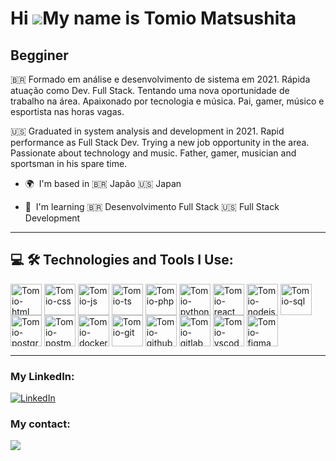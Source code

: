 Hi ![](https://user-images.githubusercontent.com/18350557/176309783-0785949b-9127-417c-8b55-ab5a4333674e.gif)My name is Tomio Matsushita
========================================================================================================================================

Begginer
--------

🇧🇷 Formado em análise e desenvolvimento de sistema em 2021. Rápida atuação como Dev. Full Stack. Tentando uma nova oportunidade de trabalho na área. Apaixonado por tecnologia e música. Pai, gamer, músico e esportista nas horas vagas. 


🇺🇸 Graduated in system analysis and development in 2021. Rapid performance as Full Stack Dev. Trying a new job opportunity in the area. Passionate about technology and music. Father, gamer, musician and sportsman in his spare time.


* 🌍  I'm based in 🇧🇷 Japão 🇺🇸 Japan

  
* 🧠  I'm learning 🇧🇷 Desenvolvimento Full Stack  🇺🇸 Full Stack Development
--------


## 💻 🛠️ Technologies and Tools I Use:

<div>
  <img align="center" alt="Tomio-html"        height="50" width="50"  src="https://cdn.jsdelivr.net/gh/devicons/devicon@latest/icons/html5/html5-plain-wordmark.svg"                 />
  <img align="center" alt="Tomio-css"         height="50" width="50"  src="https://cdn.jsdelivr.net/gh/devicons/devicon@latest/icons/css3/css3-plain-wordmark.svg"                   />
  <img align="center" alt="Tomio-js"          height="50" width="50"  src="https://cdn.jsdelivr.net/gh/devicons/devicon@latest/icons/javascript/javascript-plain.svg"                />
  <img align="center" alt="Tomio-ts"          height="50" width="50"  src="https://cdn.jsdelivr.net/gh/devicons/devicon@latest/icons/typescript/typescript-plain.svg"                />
  <img align="center" alt="Tomio-php"         height="50" width="50"  src="https://cdn.jsdelivr.net/gh/devicons/devicon@latest/icons/php/php-original.svg"                           />          
  <img align="center" alt="Tomio-python"      height="50" width="50"  src="https://cdn.jsdelivr.net/gh/devicons/devicon@latest/icons/python/python-original-wordmark.svg"            />
  <img align="center" alt="Tomio-react"       height="50" width="50"  src="https://cdn.jsdelivr.net/gh/devicons/devicon@latest/icons/react/react-original-wordmark.svg"              />      
  <img align="center" alt="Tomio-nodejs"      height="50" width="50"  src="https://cdn.jsdelivr.net/gh/devicons/devicon@latest/icons/nodejs/nodejs-original-wordmark.svg"            />
  <img align="center" alt="Tomio-sql"         height="50" width="50"  src="https://cdn.jsdelivr.net/gh/devicons/devicon@latest/icons/azuresqldatabase/azuresqldatabase-original.svg" />
  <img align="center" alt="Tomio-postgreesql" height="50" width="50"  src="https://cdn.jsdelivr.net/gh/devicons/devicon@latest/icons/postgresql/postgresql-original-wordmark.svg"    />
  <img align="center" alt="Tomio-postman"     height="50" width="50"  src="https://cdn.jsdelivr.net/gh/devicons/devicon@latest/icons/postman/postman-original.svg"                   />
  <img align="center" alt="Tomio-docker"      height="50" width="50"  src="https://cdn.jsdelivr.net/gh/devicons/devicon@latest/icons/docker/docker-original-wordmark.svg"            />
  <img align="center" alt="Tomio-git"         height="50" width="50"  src="https://cdn.jsdelivr.net/gh/devicons/devicon@latest/icons/git/git-original.svg"                           />
  <img align="center" alt="Tomio-github"      height="50" width="50"  src="https://cdn.jsdelivr.net/gh/devicons/devicon@latest/icons/github/github-original.svg"                     />
  <img align="center" alt="Tomio-gitlab"      height="50" width="50"  src="https://cdn.jsdelivr.net/gh/devicons/devicon@latest/icons/gitlab/gitlab-original.svg"                     />
  <img align="center" alt="Tomio-vscode"      height="50" width="50"  src="https://cdn.jsdelivr.net/gh/devicons/devicon@latest/icons/vscode/vscode-original.svg"                     />
  <img align="center" alt="Tomio-figma"       height="50" width="50"  src="https://cdn.jsdelivr.net/gh/devicons/devicon@latest/icons/figma/figma-original.svg"                       />
</div>

--------


### My LinkedIn:

[![LinkedIn](https://img.shields.io/badge/LinkedIn-0077B5?style=for-the-badge&logo=linkedin&logoColor=white)](https://br.linkedin.com/in/tomio-matsushita)



### My contact:

[![](https://img.shields.io/badge/Gmail-D14836?style=for-the-badge&logo=gmail&logoColor=white)](mailto:tomiomatsushita@gmail.com)
            
          
